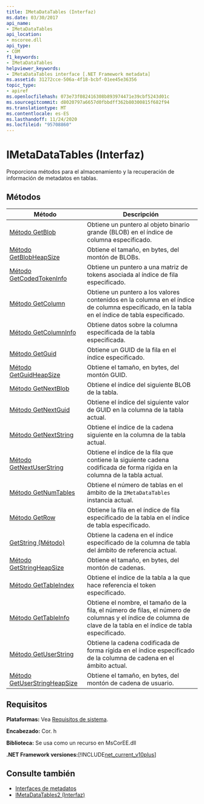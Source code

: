 ```yaml
---
title: IMetaDataTables (Interfaz)
ms.date: 03/30/2017
api_name:
- IMetaDataTables
api_location:
- mscoree.dll
api_type:
- COM
f1_keywords:
- IMetaDataTables
helpviewer_keywords:
- IMetaDataTables interface [.NET Framework metadata]
ms.assetid: 31272cce-506a-4f18-bcbf-01ee45e36356
topic_type:
- apiref
ms.openlocfilehash: 073e73f082416308b893974471e39cbf5243d01c
ms.sourcegitcommit: d8020797a6657d0fbbdff362b80300815f682f94
ms.translationtype: MT
ms.contentlocale: es-ES
ms.lasthandoff: 11/24/2020
ms.locfileid: "95708860"
---
```

# <a name="imetadatatables-interface"></a>IMetaDataTables (Interfaz)

Proporciona métodos para el almacenamiento y la recuperación de información de metadatos en tablas.  
  
## <a name="methods"></a>Métodos  
  
|Método|Descripción|  
|------------|-----------------|  
|[Método GetBlob](imetadatatables-getblob-method.md)|Obtiene un puntero al objeto binario grande (BLOB) en el índice de columna especificado.|  
|[Método GetBlobHeapSize](imetadatatables-getblobheapsize-method.md)|Obtiene el tamaño, en bytes, del montón de BLOBs.|  
|[Método GetCodedTokenInfo](imetadatatables-getcodedtokeninfo-method.md)|Obtiene un puntero a una matriz de tokens asociada al índice de fila especificado.|  
|[Método GetColumn](imetadatatables-getcolumn-method.md)|Obtiene un puntero a los valores contenidos en la columna en el índice de columna especificado, en la tabla en el índice de tabla especificado.|  
|[Método GetColumnInfo](imetadatatables-getcolumninfo-method.md)|Obtiene datos sobre la columna especificada de la tabla especificada.|  
|[Método GetGuid](imetadatatables-getguid-method.md)|Obtiene un GUID de la fila en el índice especificado.|  
|[Método GetGuidHeapSize](imetadatatables-getguidheapsize-method.md)|Obtiene el tamaño, en bytes, del montón GUID.|  
|[Método GetNextBlob](imetadatatables-getnextblob-method.md)|Obtiene el índice del siguiente BLOB de la tabla.|  
|[Método GetNextGuid](imetadatatables-getnextguid-method.md)|Obtiene el índice del siguiente valor de GUID en la columna de la tabla actual.|  
|[Método GetNextString](imetadatatables-getnextstring-method.md)|Obtiene el índice de la cadena siguiente en la columna de la tabla actual.|  
|[Método GetNextUserString](imetadatatables-getnextuserstring-method.md)|Obtiene el índice de la fila que contiene la siguiente cadena codificada de forma rígida en la columna de la tabla actual.|  
|[Método GetNumTables](imetadatatables-getnumtables-method.md)|Obtiene el número de tablas en el ámbito de la `IMetaDataTables` instancia actual.|  
|[Método GetRow](imetadatatables-getrow-method.md)|Obtiene la fila en el índice de fila especificado de la tabla en el índice de tabla especificado.|  
|[GetString (Método)](imetadatatables-getstring-method.md)|Obtiene la cadena en el índice especificado de la columna de tabla del ámbito de referencia actual.|  
|[Método GetStringHeapSize](imetadatatables-getstringheapsize-method.md)|Obtiene el tamaño, en bytes, del montón de cadenas.|  
|[Método GetTableIndex](imetadatatables-gettableindex-method.md)|Obtiene el índice de la tabla a la que hace referencia el token especificado.|  
|[Método GetTableInfo](imetadatatables-gettableinfo-method.md)|Obtiene el nombre, el tamaño de la fila, el número de filas, el número de columnas y el índice de columna de clave de la tabla en el índice de tabla especificado.|  
|[Método GetUserString](imetadatatables-getuserstring-method.md)|Obtiene la cadena codificada de forma rígida en el índice especificado de la columna de cadena en el ámbito actual.|  
|[Método GetUserStringHeapSize](imetadatatables-getuserstringheapsize-method.md)|Obtiene el tamaño, en bytes, del montón de cadena de usuario.|  
  
## <a name="requirements"></a>Requisitos  

 **Plataformas:** Vea [Requisitos de sistema](../../get-started/system-requirements.md).  
  
 **Encabezado:** Cor. h  
  
 **Biblioteca:** Se usa como un recurso en MsCorEE.dll  
  
 **.NET Framework versiones:**[!INCLUDE[net_current_v10plus](../../../../includes/net-current-v10plus-md.md)]  
  
## <a name="see-also"></a>Consulte también

- [Interfaces de metadatos](metadata-interfaces.md)
- [IMetaDataTables2 (Interfaz)](imetadatatables2-interface.md)
